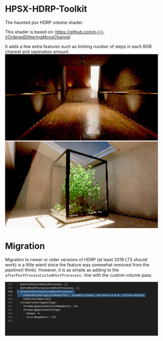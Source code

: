 # HPSX-HDRP-Toolkit
The haunted psx HDRP volume shader.

This shader is based on: https://github.com/o-l-l-i/OrderedDitheringMonoChannel

It adds a few extra features such as limiting number of steps in each RGB channel and seperation amount.
![hall](images/hallway.jpg)
![plant](images/plant.jpg)



# Migration
Migration to newer or older versions of HDRP (at least 2019 LTS should work) is a little wierd since the feature was somewhat removed from the pipeline(I think). However, it is as simple as adding to the `afterPostProcessCustomPostProcesses:` line with the custom volume pass.

![migration](images/migration.png)


